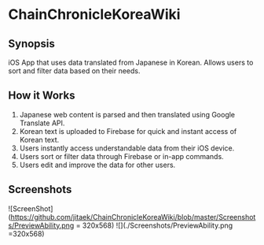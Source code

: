 # ChainChronicleKoreaWiki

## Synopsis
iOS App that uses data translated from Japanese in Korean.
Allows users to sort and filter data based on their needs.


## How it Works
1. Japanese web content is parsed and then translated using Google Translate API.
2. Korean text is uploaded to Firebase for quick and instant access of Korean text.
3. Users instantly access understandable data from their iOS device.
4. Users sort or filter data through Firebase or in-app commands. 
5. Users edit and improve the data for other users.

## Screenshots
![ScreenShot](https://github.com/jitaek/ChainChronicleKoreaWiki/blob/master/Screenshots/PreviewAbility.png = 320x568)
![](./Screenshots/PreviewAbility.png =320x568)
